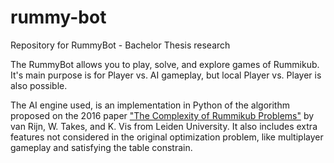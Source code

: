 # rummy-bot
Repository for RummyBot - Bachelor Thesis research 

The RummyBot allows you to play, solve, and explore games of Rummikub.
It's main purpose is for Player vs. AI gameplay, but local Player vs. Player is also possible.

The AI engine used, is an implementation in Python of the algorithm proposed on the 2016 paper ["The Complexity of Rummikub Problems"](https://www.researchgate.net/publication/301817078_The_Complexity_of_Rummikub_Problems) by van Rijn, W. Takes, and K. Vis from Leiden University.
It also includes extra features not considered in the original optimization problem, like multiplayer gameplay and satisfying the table constrain.
